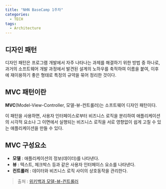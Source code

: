 ```yaml
--- 
title: "NHN BaseCamp 1주차"
categories:
  - TECH
tags:
  - Architecture
---
```


## 디자인 패턴
디자인 패턴은 프로그램 개발에서 자주 나타나는 과제를 해결하기 위한 방법 중 하나로, 과거의 소프트웨어 개발 과정에서 발견된 설계의 노하우를 축적하여 이름을 붙여, 이후에 재이용하기 좋은 형태로 특정의 규약을 묶어 정리한 것이다.

## MVC 패턴이란
**MVC**(Model-View-Controller, 모델-뷰-컨트롤러)는 소프트웨어 디자인 패턴이다.

이 패턴을 사용하면, 사용자 인터페이스로부터 비즈니스 로직을 분리하여 애플리케이션의 시각적 요소나 그 이면에서 실행되는 비즈니스 로직을 서로 영향없이 쉽게 고칠 수 있는 애플리케이션을 만들 수 있다.

## MVC 구성요소
- **모델** : 애플리케이션의 정보(데이터)를 나타낸다.
- **뷰** : 텍스트, 체크박스 등과 같은 사용자 인터페이스 요소를 나타낸다.
- **컨트롤러** : 데이터와 비즈니스 로직 사이의 상호동작을 관리한다.

> 출처 : [위키백과 모델-뷰-컨트롤러](https://ko.wikipedia.org/wiki/모델-뷰-컨트롤러)
